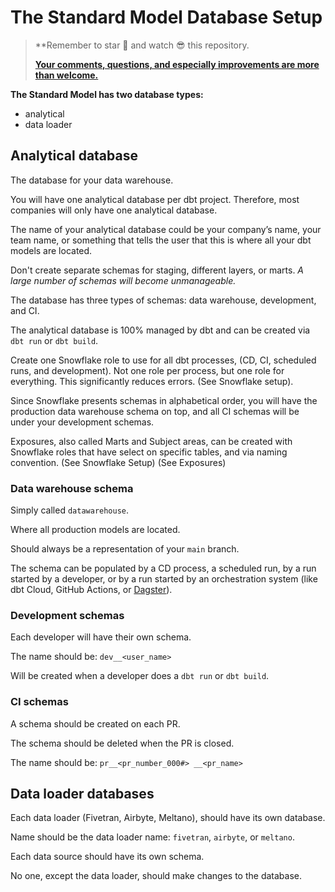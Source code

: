 # The Standard Model Database Setup

> **Remember to star 🤩 and watch 😎 this repository.
>
> **[Your comments, questions, and especially improvements are more than welcome.](../the_standard_model/get_in_touch.md)**

**The Standard Model has two database types:**

- analytical
- data loader

## Analytical database

The database for your data warehouse.

You will have one analytical database per dbt project. Therefore, most companies will only have one analytical database.

The name of your analytical database could be your company’s name, your team name, or something that tells the user that this is where all your dbt models are located.

Don't create separate schemas for staging, different layers, or marts. *A large number of schemas will become unmanageable.*

The database has three types of schemas: data warehouse, development, and CI.

The analytical database is 100% managed by dbt and can be created via `dbt run` or `dbt build`.

Create one Snowflake role to use for all dbt processes, (CD, CI, scheduled runs, and development). Not one role per process, but one role for everything. This significantly reduces errors. (See Snowflake setup).

Since Snowflake presents schemas in alphabetical order, you will have the production data warehouse schema on top, and all CI schemas will be under your development schemas.

Exposures, also called Marts and Subject areas, can be created with Snowflake roles that have select on specific tables, and via naming convention. (See Snowflake Setup) (See Exposures)

### Data warehouse schema

Simply called `datawarehouse`.

Where all production models are located.

Should always be a representation of your `main` branch.

The schema can be populated by a CD process, a scheduled run, by a run started by a developer, or by a run started by an orchestration system (like dbt Cloud, GitHub Actions, or [Dagster](https://dagster.io/)).

### Development schemas

Each developer will have their own schema.

The name should be: `dev__<user_name>`

Will be created when a developer does a `dbt run` or `dbt build`.

### CI schemas

A schema should be created on each PR.

The schema should be deleted when the PR is closed.

The name should be: `pr__<pr_number_000#> __<pr_name>`

## Data loader databases

Each data loader (Fivetran, Airbyte, Meltano), should have its own database.

Name should be the data loader name: `fivetran`, `airbyte`, or `meltano`.

Each data source should have its own schema.

No one, except the data loader, should make changes to the database.
